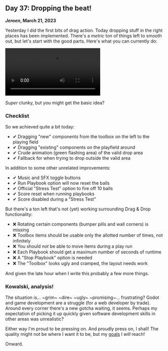 ## Day 37: Dropping the beat!

**_Jeroen_, March 21, 2023**

Yesterday I did the first bits of drag action.
Today dropping stuff in the right places has been implemented.
There's a _metric_ ton of things left to smooth out, but let's start with the good parts.
Here's what you can currently do:

<video controls loop>
  <source src="/img/pincrediball-v1-20230321-drag-and-drop-basics.mp4" type="video/mp4" />
  Video recording showing drag and drop of Pinball machine components
</video>

_Super_ clunky, but you might get the basic idea?

### Checklist

So we achieved quite a bit today:

- ✔ Dragging "new" components from the toolbox on the left to the playing field
- ✔ Dragging "existing" components on the playfield around
- ✔ Crude animation (green flashing area) of the valid drop area
- ✔ Fallback for when trying to drop outside the valid area

In addition to some other unrelated improvements:

- ✔ Music and SFX toggle buttons
- ✔ Run Playbook option will now reset the balls
- ✔ Official "Stress Test" option to fire off 10 balls
- ✔ Score reset when running playbooks
- ✔ Score disabled during a "Stress Test"

But there's a ton left that's not (yet) working surrounding Drag & Drop functionality:

- ❌ Rotating certain components (bumper pills and wall corners) is missing
- ❌ Toolbox items should be usable only the allotted number of times, not infinitely
- ❌ You should _not_ be able to move items during a play run
- ❌ Each Playbook should get a maximum number of seconds of runtime
- ❌ A "Stop Playbook" option is needed
- ❌ The "Toolbox" looks ugly and cramped, the layout needs work

And given the late hour when I write this probably a few more things.

### Kowalski, analysis!

The situation is... ~grim~ ~dire~ ~ugly~ ~promising~... frustrating?
Godot and game development are a struggle (for a web developer by trade).
Around every corner there's a new gotcha waiting, it seems.
Perhaps my expectation of picking it up quickly given software development skills in other areas was unrealistic?

Either way I'm proud to be pressing on.
And proudly press on, I shall!
The quality might not be where I want it to be, but my [goals](#day-29-planning--goals) I _will_ reach!

Onward.
